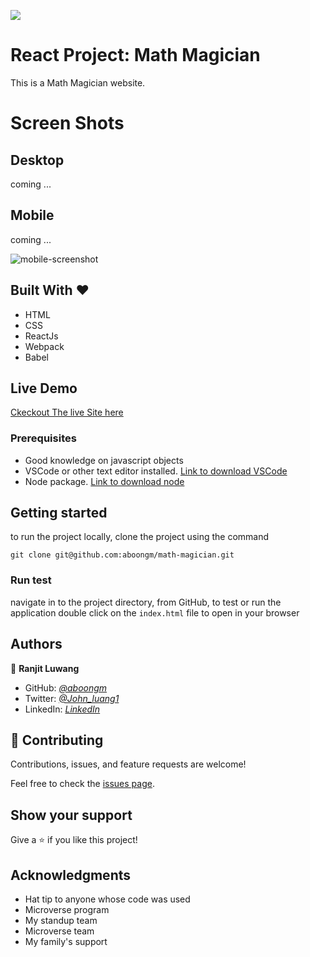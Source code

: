 ![](https://img.shields.io/badge/Microverse-blueviolet)

# React Project: Math Magician

This is a Math Magician website.

# Screen Shots

## Desktop

coming ...

## Mobile

coming ...

![mobile-screenshot](https://user-images.githubusercontent.com/49184579/164456120-e918329f-1bdc-4fc2-b23d-6ee839c5b627.png)

## Built With &hearts;

- HTML
- CSS
- ReactJs
- Webpack
- Babel

## Live Demo

[Ckeckout The live Site here](https://aboongm.github.io/math-magician/)

### Prerequisites

- Good knowledge on javascript objects
- VSCode or other text editor installed. [Link to download VSCode](https://code.visualstudio.com/download)
- Node package. [Link to download node](https://nodejs.org/en/download/)

## Getting started

to run the project locally, clone the project using the command

`git clone git@github.com:aboongm/math-magician.git`

### Run test

navigate in to the project directory, from GitHub,
to test or run the application double click on the `index.html` file to open in your browser

## Authors

👤 **Ranjit Luwang**

- GitHub: _[@aboongm](https://github.com/aboongm)_
- Twitter: _[@John_luang1](https://twitter.com/John_luang1)_
- LinkedIn: _[LinkedIn](https://www.linkedin.com/in/mayengbam-ranjit-luwang-31962418/)_

## 🤝 Contributing

Contributions, issues, and feature requests are welcome!

Feel free to check the [issues page](../../issues/).

## Show your support

Give a ⭐️ if you like this project!

## Acknowledgments

- Hat tip to anyone whose code was used
- Microverse program
- My standup team
- Microverse team
- My family's support
